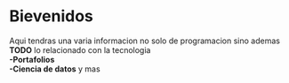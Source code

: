# Bievenidos
Aqui tendras una varia informacion no solo de programacion sino ademas **TODO** lo relacionado con la tecnologia<br>
**-Portafolios**<br>
**-Ciencia de datos** y mas <br>
